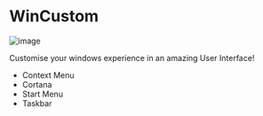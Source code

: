 # WinCustom
![image](https://i.ibb.co/F8xFT5j/unknown.png)


Customise your windows experience in an amazing User Interface!

- Context Menu
- Cortana
- Start Menu
- Taskbar
